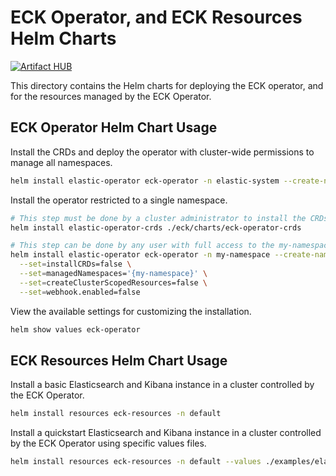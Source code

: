 # ECK Operator, and ECK Resources Helm Charts

[![Artifact HUB](https://img.shields.io/endpoint?url=https://artifacthub.io/badge/repository/elastic)](https://artifacthub.io/packages/search?repo=elastic)

This directory contains the Helm charts for deploying the ECK operator, and for the resources managed by the ECK Operator.

## ECK Operator Helm Chart Usage

Install the CRDs and deploy the operator with cluster-wide permissions to manage all namespaces.

```sh
helm install elastic-operator eck-operator -n elastic-system --create-namespace 
```

Install the operator restricted to a single namespace. 

```sh
# This step must be done by a cluster administrator to install the CRDs -- which are global resources.
helm install elastic-operator-crds ./eck/charts/eck-operator-crds 

# This step can be done by any user with full access to the my-namespace namespace.
helm install elastic-operator eck-operator -n my-namespace --create-namespace \
  --set=installCRDs=false \
  --set=managedNamespaces='{my-namespace}' \
  --set=createClusterScopedResources=false \
  --set=webhook.enabled=false
```

View the available settings for customizing the installation.

```sh
helm show values eck-operator
```

## ECK Resources Helm Chart Usage

Install a basic Elasticsearch and Kibana instance in a cluster controlled by the ECK Operator.

```sh
helm install resources eck-resources -n default
```

Install a quickstart Elasticsearch and Kibana instance in a cluster controlled by the ECK Operator using specific values files.

```sh
helm install resources eck-resources -n default --values ./examples/elasticsearch/quickstart.yaml --values ./examples/kibana/quickstart.yaml
```